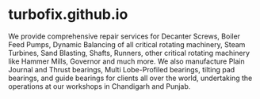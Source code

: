 # turbofix.github.io
We provide comprehensive repair services for Decanter Screws, Boiler Feed Pumps, Dynamic Balancing of all critical rotating machinery, Steam Turbines, Sand Blasting, Shafts, Runners, other critical rotating machinery like Hammer Mills, Governor and much more. We also manufacture Plain Journal and Thrust bearings, Multi Lobe-Profiled bearings, tilting pad bearings, and guide bearings for clients all over the world, undertaking the operations at our workshops in Chandigarh and Punjab.

